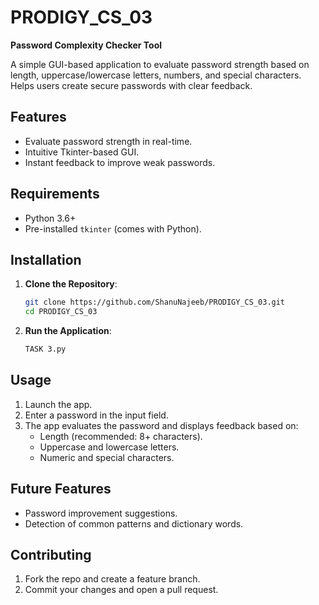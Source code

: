 # PRODIGY_CS_03  
**Password Complexity Checker Tool**  

A simple GUI-based application to evaluate password strength based on length, uppercase/lowercase letters, numbers, and special characters. Helps users create secure passwords with clear feedback.  

## Features  
- Evaluate password strength in real-time.  
- Intuitive Tkinter-based GUI.  
- Instant feedback to improve weak passwords.  

## Requirements  
- Python 3.6+  
- Pre-installed `tkinter` (comes with Python).  

## Installation  

1. **Clone the Repository**:  
   ```bash  
   git clone https://github.com/ShanuNajeeb/PRODIGY_CS_03.git  
   cd PRODIGY_CS_03  
   ```  

2. **Run the Application**:  
   ```bash  
   TASK 3.py  
   ```  

## Usage  
1. Launch the app.  
2. Enter a password in the input field.  
3. The app evaluates the password and displays feedback based on:  
   - Length (recommended: 8+ characters).  
   - Uppercase and lowercase letters.  
   - Numeric and special characters.  

## Future Features  
- Password improvement suggestions.  
- Detection of common patterns and dictionary words.  

## Contributing  
1. Fork the repo and create a feature branch.  
2. Commit your changes and open a pull request.  

